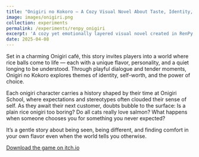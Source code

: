 ```yaml
---
title: "Onigiri no Kokoro — A Cozy Visual Novel About Taste, Identity, and Belonging"
image: images/onigiri.png
collection: experiments
permalink: /experiments/renpy_onigiri
excerpt: 'A cozy yet emotionally layered visual novel created in RenPy'
date: 2025-04-08
---
```


Set in a charming Onigiri café, this story invites players into a world where rice balls come to life — each with a unique flavor, personality, and a quiet longing to be understood. Through playful dialogue and tender moments, Onigiri no Kokoro explores themes of identity, self-worth, and the power of choice.

Each onigiri character carries a history shaped by their time at Onigiri School, where expectations and stereotypes often clouded their sense of self. As they await their next customer, doubts bubble to the surface: Is a plain rice onigiri too boring? Do all cats really love salmon? What happens when someone chooses you for something you never expected?

It’s a gentle story about being seen, being different, and finding comfort in your own flavor even when the world tells you otherwise.

[Download the game on itch.io](https://4thpapitch.itch.io/onigiri-has-a-story-to-tell)